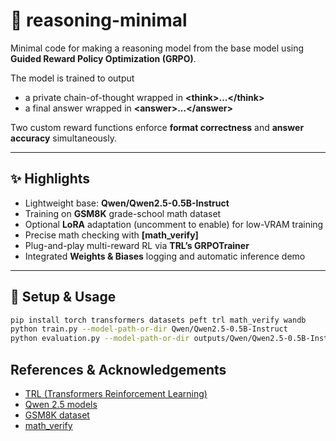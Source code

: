# 🧠 reasoning-minimal
Minimal code for making a reasoning model from the base model using **Guided Reward Policy Optimization (GRPO)**.

The model is trained to output

* a private chain-of-thought wrapped in **\<think>...\</think>**
* a final answer wrapped in **\<answer>...\</answer>**

Two custom reward functions enforce **format correctness** and **answer accuracy** simultaneously.

---

## ✨ Highlights
- Lightweight base: **Qwen/Qwen2.5-0.5B-Instruct**
- Training on **GSM8K** grade-school math dataset
- Optional **LoRA** adaptation (uncomment to enable) for low-VRAM training
- Precise math checking with **[math_verify]**
- Plug-and-play multi-reward RL via **TRL’s GRPOTrainer**
- Integrated **Weights & Biases** logging and automatic inference demo

---

## 🚀 Setup & Usage
```bash
pip install torch transformers datasets peft trl math_verify wandb
python train.py --model-path-or-dir Qwen/Qwen2.5-0.5B-Instruct
python evaluation.py --model-path-or-dir outputs/Qwen/Qwen2.5-0.5B-Instruct
```

## References & Acknowledgements

- [TRL (Transformers Reinforcement Learning)](https://github.com/huggingface/trl)  
- [Qwen 2.5 models](https://huggingface.co/Qwen)  
- [GSM8K dataset](https://github.com/openai/grade-school-math)  
- [math_verify](https://github.com/huggingface/Math-Verify)
